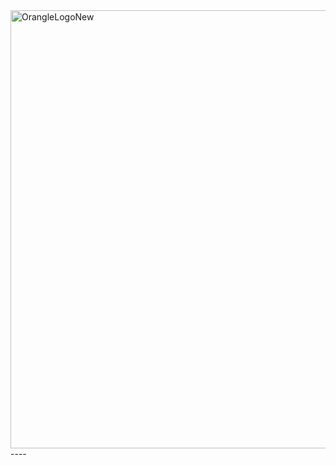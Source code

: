 <img width="3323" height="701" alt="OrangleLogoNew" src="https://github.com/user-attachments/assets/121cb4d2-c7bc-41b8-99a1-c43e6675f2eb" />
----
